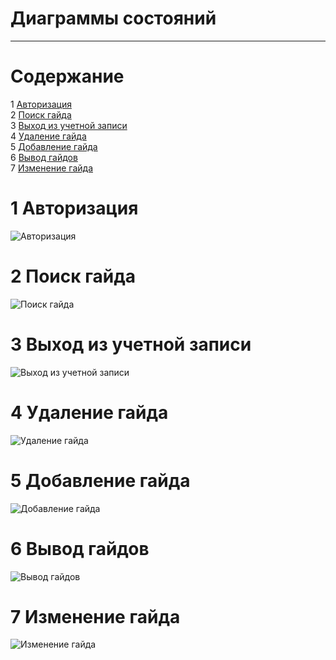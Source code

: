 # Диаграммы состояний
---

# Содержание
1 [Авторизация](#auth)  
2 [Поиск гайда](#search)  
3 [Выход из учетной записи](#logout)  
4 [Удаление гайда](#delete)  
5 [Добавление гайда](#add)  
6 [Вывод гайдов](#show)  
7 [Изменение гайда](#change)

<a name="auth"/>

# 1 Авторизация
![Авторизация](https://github.com/SBavia/Smoker-s-paradise/blob/master/docs/SystemProject/StateDiagrams/Authorization.png)

<a name="search"/>

# 2 Поиск гайда
![Поиск гайда](https://github.com/SBavia/Smoker-s-paradise/blob/master/docs/SystemProject/StateDiagrams/Search.png)

<a name="logout"/>

# 3 Выход из учетной записи
![Выход из учетной записи](https://github.com/SBavia/Smoker-s-paradise/blob/master/docs/SystemProject/StateDiagrams/Logout.png)

<a name="delete"/>

# 4 Удаление гайда
![Удаление гайда](https://github.com/SBavia/Smoker-s-paradise/blob/master/docs/SystemProject/StateDiagrams/Delete.png)

<a name="add"/>

# 5 Добавление гайда
![Добавление гайда](https://github.com/SBavia/Smoker-s-paradise/blob/master/docs/SystemProject/StateDiagrams/Add.png)

<a name="show"/>

# 6 Вывод гайдов
![Вывод гайдов](https://github.com/SBavia/Smoker-s-paradise/blob/master/docs/SystemProject/StateDiagrams/ShowAll.png)

<a name="delete"/>

# 7 Изменение гайда
![Изменение гайда](https://github.com/SBavia/Smoker-s-paradise/blob/master/docs/SystemProject/StateDiagrams/Change.png)
